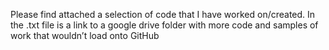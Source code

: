 Please find attached a selection of code that I have worked on/created. In the .txt file is a link to a google drive folder with more code and samples of work that wouldn’t load onto GitHub
